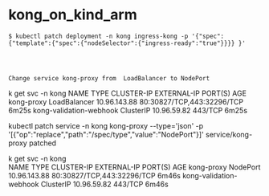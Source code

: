 # kong_on_kind_arm

```
$ kubectl patch deployment -n kong ingress-kong -p '{"spec":{"template":{"spec":{"nodeSelector":{"ingress-ready":"true"}}}} }'




Change service kong-proxy from  LoadBalancer to NodePort
```
k get svc -n kong
NAME                      TYPE           CLUSTER-IP     EXTERNAL-IP   PORT(S)                      AGE
kong-proxy                LoadBalancer   10.96.143.88   <pending>     80:30827/TCP,443:32296/TCP   6m25s
kong-validation-webhook   ClusterIP      10.96.59.82    <none>        443/TCP                      6m25s

kubectl patch service -n kong kong-proxy --type='json' -p '[{"op":"replace","path":"/spec/type","value":"NodePort"}]'
service/kong-proxy patched

k get svc -n kong                                                                                                    
NAME                      TYPE        CLUSTER-IP     EXTERNAL-IP   PORT(S)                      AGE
kong-proxy                NodePort    10.96.143.88   <none>        80:30827/TCP,443:32296/TCP   6m46s
kong-validation-webhook   ClusterIP   10.96.59.82    <none>        443/TCP                      6m46s
```
